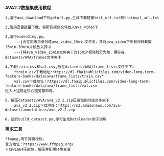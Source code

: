 **AVA2.2数据集使用教程**

    1,运行ava_download下的geturl.py,生成下载链接test_url.txt和trainval_url.txt
    
    2,使用迅雷批量下载，将所有视频文件放入ava_video下
    
    3,运行video2img.py。
        ---|会在同级目录创建ava_video_15min文件夹，并将ava_video下所有视频截取15min-30min片段放入其中
        ---|将ava_video_15min文件夹下的15min视频划分为帧，保存在datasets/AVA/frames文件夹下
    
    4,下载train.csv和val.csv,放在datasets/AVA/frame_lists文件夹下。
        *train.csv下载地址:https://dl.fbaipublicfiles.com/video-long-term-feature-banks/data/ava/frame_lists/train.csv*
        val.csv下载地址：https://dl.fbaipublicfiles.com/video-long-term-feature-banks/data/ava/frame_lists/val.csv
    进入上述网址后右键另存即可。
    
    5，解压datasets/AVA/ava_v2.2.zip压缩包到同级文件夹下
        ava_v2.2.zip下载地址：https://s3.amazonaws.com/ava-dataset/annotations/ava_v2.2.zip
    
    6，运行build_dataset.py,即可生成Dataloader用于训练
    
**需求工具**

    ffmpeg,用于剪辑视频。
    官方地址：https://www.ffmpeg.org/
    下载win64压缩包，解压并配置环境变量

